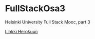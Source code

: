 FullStackOsa3
====
Helsinki University Full Stack Mooc, part 3

[Linkki Herokuun](https://fullstack-osa3-ss.herokuapp.com/)
